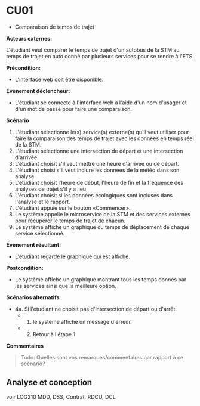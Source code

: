 # **CU01** 
- Comparaison de temps de trajet

**Acteurs externes:**

L'étudiant veut comparer le temps de trajet d'un autobus de la STM au temps de trajet en auto donné par plusieurs services pour se rendre à l'ETS.

**Précondition:**

- L'interface web doit être disponible.

**Évènement déclencheur:**

- L'étudiant se connecte à l'interface web à l'aide d'un nom d'usager et d'un mot de passe pour faire une comparaison.

**Scénario**

1. L'étudiant sélectionne le(s) service(s) externe(s) qu'il veut utiliser pour faire la comparaison des temps de trajet avec les données en temps réel de la STM.
2. L'étudiant sélectionne une intersection de départ et une intersection d'arrivée.
3. L'étudiant choisit s'il veut mettre une heure d'arrivée ou de départ.
4. L'étudiant choisi s'il veut inclure les données de la météo dans son analyse
5. L'étudiant choisit l'heure de début, l'heure de fin et la fréquence des analyses de trajet s'il y a lieu
6. L'étudiant choisit si les données écologiques sont incluses dans l'analyse et le rapport.
7. L'étudiant appuie sur le bouton «Commencer».
8. Le système appelle le microservice de la STM et des services externes pour récupérer le temps de trajet de chacun.
9. Le système affiche un graphique du temps de déplacement de chaque service sélectionné.

**Évènement résultant:**

- L'étudiant regarde le graphique qui est affiché.

**Postcondition:**

- Le système affiche un graphique montrant tous les temps donnés par les services ainsi que la meilleure option.

**Scénarios alternatifs:**

- 4a. Si l'étudiant ne choisit pas d'intersection de départ ou d'arrêt.
  - 1. le système affiche un message d'erreur.
  - 2. Retour à l'étape 1.

**Commentaires**
> Todo: Quelles sont vos remarques/commentaires par rapport à ce scénario?


## Analyse et conception
voir LOG210
MDD, DSS, Contrat, RDCU, DCL

